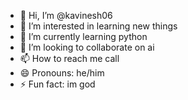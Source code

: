 - 👋 Hi, I’m @kavinesh06
- 👀 I’m interested in learning new things
- 🌱 I’m currently learning python
- 💞️ I’m looking to collaborate on ai
- 📫 How to reach me call
- 😄 Pronouns: he/him
- ⚡ Fun fact: im god

<!---
kavinesh06/kavinesh06 is a ✨ special ✨ repository because its `README.md` (this file) appears on your GitHub profile.
You can click the Preview link to take a look at your changes.
--->
